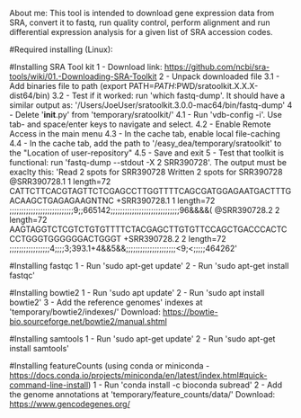 About me: This tool is intended to download gene expression data from SRA, convert it to fastq, run quality control, perform alignment and run differential expression analysis for a given list of SRA accession codes.

#Required installing (Linux):

#Installing SRA Tool kit
1 - Download link: https://github.com/ncbi/sra-tools/wiki/01.-Downloading-SRA-Toolkit
2 - Unpack downloaded file
3.1 - Add binaries file to path (export PATH=$PATH:$PWD/sratoolkit.X.X.X-dist64/bin)
3.2 - Test if it worked: run 'which fastq-dump'. It should have a similar output as: '/Users/JoeUser/sratoolkit.3.0.0-mac64/bin/fastq-dump'
4 - Delete '__init__.py' from 'temporary/sratoolkit/'
4.1 - Run 'vdb-config -i'. Use tab- and space/enter keys to navigate and select.
4.2 - Enable Remote Access in the main menu
4.3 - In the cache tab, enable local file-caching
4.4 - In the cache tab, add the path to '/easy_dea/temporary/sratoolkit' to the "Location of user-repository"
4.5 - Save and exit
5 - Test that toolkit is functional: run 'fastq-dump --stdout -X 2 SRR390728'. The output must be exaclty this: 
'Read 2 spots for SRR390728
Written 2 spots for SRR390728
@SRR390728.1 1 length=72
CATTCTTCACGTAGTTCTCGAGCCTTGGTTTTCAGCGATGGAGAATGACTTTGACAAGCTGAGAGAAGNTNC
+SRR390728.1 1 length=72
;;;;;;;;;;;;;;;;;;;;;;;;;;;9;;665142;;;;;;;;;;;;;;;;;;;;;;;;;;;;;96&&&&(
@SRR390728.2 2 length=72
AAGTAGGTCTCGTCTGTGTTTTCTACGAGCTTGTGTTCCAGCTGACCCACTCCCTGGGTGGGGGGACTGGGT
+SRR390728.2 2 length=72
;;;;;;;;;;;;;;;;;4;;;;3;393.1+4&&5&&;;;;;;;;;;;;;;;;;;;;;<9;<;;;;;464262'

#Installing fastqc
1 - Run 'sudo apt-get update'
2 - Run 'sudo apt-get install fastqc'

#Installing bowtie2
1 - Run 'sudo apt update'
2 - Run 'sudo apt install bowtie2'
3 - Add the reference genomes' indexes at 'temporary/bowtie2/indexes/' Download: https://bowtie-bio.sourceforge.net/bowtie2/manual.shtml

#Installing samtools
1 - Run 'sudo apt-get update'
2 - Run 'sudo apt-get install samtools'

#Installing featureCounts (using conda or miniconda - https://docs.conda.io/projects/miniconda/en/latest/index.html#quick-command-line-install)
1 - Run 'conda install -c bioconda subread'
2 - Add the genome annotations at 'temporary/feature_counts/data/' Download: https://www.gencodegenes.org/
